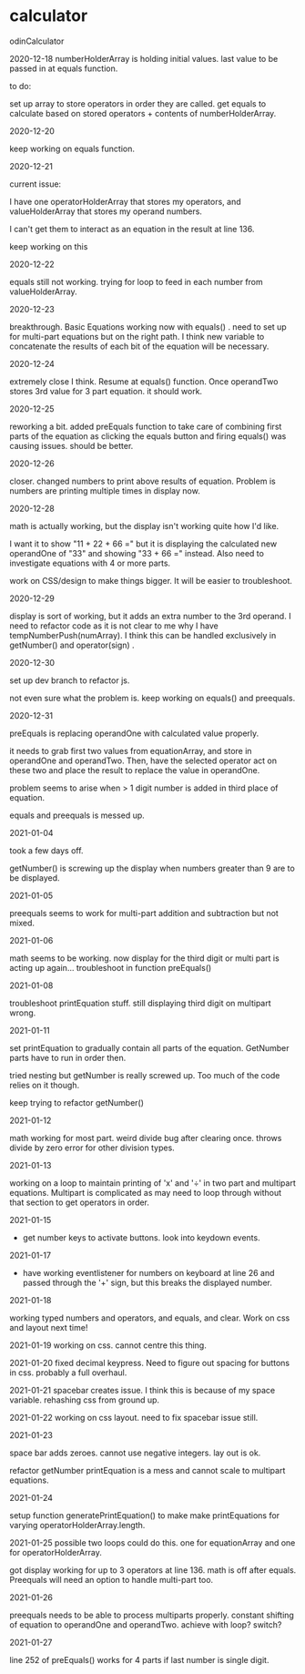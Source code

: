 # calculator
odinCalculator


2020-12-18
numberHolderArray is holding initial values. last value to be passed in at equals function.

to do:

set up array to store operators in order they are called.
get equals to calculate based on stored operators + contents of numberHolderArray.

2020-12-20

keep working on equals function. 

2020-12-21

current issue: 

I have one operatorHolderArray that stores my operators, and valueHolderArray that stores my operand numbers.

I can't get them to interact as an equation in the result at line 136.  

keep working on this

2020-12-22

equals still not working. trying for loop to feed in each number from valueHolderArray. 

2020-12-23

breakthrough. Basic Equations working now with equals() . need to set up for multi-part equations but on the right path. I think new variable to concatenate the results of each bit of the equation will be necessary. 

2020-12-24 

extremely close I think. Resume at equals() function. Once operandTwo stores 3rd value for 3 part equation. it should work.

2020-12-25

reworking a bit. added preEquals function to take care of combining first parts of the equation as clicking the equals button and firing equals() was causing issues. should be better. 

2020-12-26

closer. changed numbers to print above results of equation. Problem is numbers are printing multiple times in display now. 

2020-12-28

math is actually working, but the display isn't working quite how I'd like.

I want it to show "11 + 22 + 66 =" but it is displaying the calculated new operandOne of "33" and showing "33 + 66 =" instead. Also need to investigate equations with 4 or more parts. 

work on CSS/design to make things bigger. It will be easier to troubleshoot.

2020-12-29

display is sort of working, but it adds an extra number to the 3rd operand. I need to refactor code as it is not clear to me why I have tempNumberPush(numArray). I think this can be handled exclusively in getNumber() and operator(sign) .

2020-12-30

set up dev branch to refactor js. 

not even sure what the problem is. keep working on equals() and preequals. 

2020-12-31

preEquals is  replacing operandOne with calculated value properly.

it needs to grab first two values from equationArray, and store in operandOne and operandTwo. Then, have the selected operator act on
these two and place the result to replace the value in operandOne.

problem seems to arise when > 1 digit number is added in third place of equation.   

equals and preequals is messed up. 

2021-01-04

took a few days off. 

getNumber() is screwing up the display when numbers greater than 9 are to be displayed. 

2021-01-05

preequals seems to work for multi-part addition and subtraction but not mixed. 

2021-01-06

math seems to be working. now display for the third digit or multi part is acting up again... troubleshoot in function preEquals()

2021-01-08 

troubleshoot printEquation stuff. still displaying third digit on multipart wrong. 

2021-01-11 

set printEquation to gradually contain all parts of the equation. GetNumber parts have to run in order then.

tried nesting but getNumber is really screwed up. Too much of the code relies on it though. 

keep trying to refactor getNumber()

2021-01-12

math working for most part. weird divide bug after clearing once. throws divide by zero error for other division types. 

2021-01-13

working on a loop to maintain printing of 'x' and '÷' in two part and multipart equations. Multipart is complicated as may need to loop through without that section to get operators in order. 

2021-01-15

- get number keys to activate buttons. look into keydown events.

2021-01-17

- have working eventlistener for numbers on keyboard at line 26 and passed through the '+' sign, 
but this breaks the displayed number. 

2021-01-18

working typed numbers and operators, and equals, and clear. Work on css and layout next time!

2021-01-19
working on css. cannot centre this thing. 

2021-01-20 
fixed decimal keypress. Need to figure out spacing for buttons in css. probably a full overhaul. 

2021-01-21 
spacebar creates issue. I think this is because of my space variable. rehashing css from ground up.

2021-01-22
working on css layout. need to fix spacebar issue still. 

2021-01-23 

space bar adds zeroes. cannot use negative integers. lay out is ok.

refactor getNumber printEquation is a mess and cannot scale to multipart equations.

2021-01-24 

setup function generatePrintEquation() to make make printEquations for varying operatorHolderArray.length. 

2021-01-25
possible two loops could do this. one for equationArray and one for operatorHolderArray. 

got display working for up to 3 operators at line 136. math is off after equals. Preequals will need an option to handle multi-part too. 

2021-01-26 

preequals needs to be able to process multiparts properly. constant shifting of equation to operandOne and operandTwo. achieve with loop? switch?

2021-01-27 

line 252 of preEquals() works for 4 parts if last number is single digit. 
